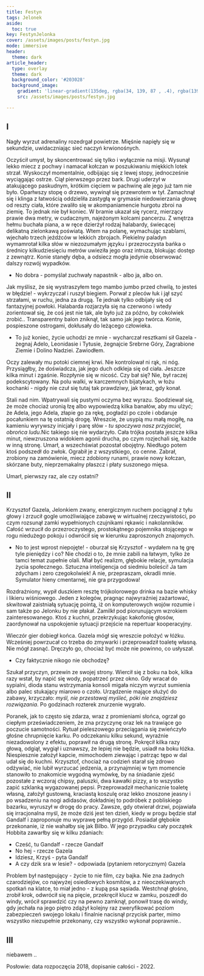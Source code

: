 ```yaml
---
title: Festyn
tags: Jelonek
aside:
  toc: true
key: FestynJelonka
cover: /assets/images/posts/festyn.jpg
mode: immersive
header:
  theme: dark
article_header:
  type: overlay
  theme: dark
  background_color: '#203028'
  background_image:
    gradient: 'linear-gradient(135deg, rgba(34, 139, 87 , .4), rgba(139, 34, 139, .4))'
    src: /assets/images/posts/festyn.jpg

---
```


## I

Nagły wyrzut adrenaliny rozedrgał powietrze. Mięśnie napięły się w sekundzie, uwidaczniając sieć naczyń krwionośnych.

<!--more-->

Oczyścił umysł, by skoncentrować się tylko i wyłącznie na misji. Wysunął lekko miecz z pochwy i namacał kołczan w poszukiwaniu miękkich lotek strzał. Wyskoczył momentalnie, odbijając się z lewej stopy, jednocześnie wyciągając ostrze. Ciął pierwszego przez bark. Drugi uderzył w atakującego paskudnym, krótkim cięciem w pachwinę ale jego już tam nie było. Oparłwszy stopę o drzewo, wywinął się przewrotem w tył. Zamachnął się i klinga z łatwością oddzieliła zastygłą w grymasie niedowierzania głowę od reszty ciała, które zwaliło się w akompaniamencie hurgotu zbroi na ziemię. To jednak nie był koniec. W bramie ukazał się rycerz, mierzący prawie dwa metry, w cudacznym, najeżonym kolcami pancerzu. Z wnętrza hełmu buchała piana, a w ręce dzierżył rodzaj halabardy, świecącej delikatną zielonkawą poświatą. Wtem na polanę, wymachując szablami, wjechało trzech jeźdźców w lekkich zbrojach.  Piekielny paladyn wymamrotał kilka słów w niezozumałym języku i przezroczysta bańka o średnicy kilkudziesięciu metrów uwieziła jego oraz intruza, blokując dostęp z zewnątrz. Konie stanęły dęba, a odsiecz mogła jedynie obserwować dalszy rozwój wypadków.

- No dobra - pomyślał zuchwały napastnik - albo ja, albo on.

Jak myślisz, że się wystraszyłem tego mambo jumbo przed chwilą, to jesteś w błędzie! - wykrzyczał i ruszył biegiem. Porwał z pleców łuk i jął szyć strzałami, w ruchu, jedna za drugą. Te jednak tylko odbijały się od fantazyjnej powłoki. Halabarda rozjarzyła się na czerwono i wtedy zorientował się, że coś jest nie tak, ale było już za późno, by cokolwiek zrobić.. Transparentny balon zniknął, tak samo jak jego twórca. Konie, pospieszone ostrogami, dokłusały do leżącego człowieka.

- To już koniec, życie uchodzi ze mnie - wycharczał resztkami sił Gazela - żegnaj Adelo, Leonidasie i Tytusie, żegnajcie Srebrne Góry, Zagrabione Ziemie i Dolino Nadziei. Zawiodłem.

Oczy zalewały mu potoki ciemnej krwi. Nie kontrolował ni rąk, ni nóg. Przysiągłby, że doświadcza, jak jego duch odkleja się od ciała. Jeszcze kilka minut i zgaśnie. Rozpłynie się w nicość. Czy bał się? Nie, był raczej podekscytowany. Na polu walki, w karczemnych bijatykach, w łożu kochanki - nigdy nie czuł się tutaj tak prawdziwy, jak teraz, gdy konał.

Stali nad nim. Wpatrywali się pustymi oczyma bez wyrazu. Spodziewał się, że może chociaż uronią łzę albo wypowiedzą kilka banałów, aby mu ulżyć; że Adela, jego Adela, złapie go za rękę, pogładzi po czole i obdaruje pocałunkiem na tę ostatnią drogę. Wreszcie, że usypią mu małą mogiłę, na kamieniu wyrywszy inicjały i parę słów - *tu spoczywa nasz przyjaciel, obrońca ludu*.Nic takiego się nie wydarzyło. Cała trójka postała jeszcze kilka minut, niewzruszona widokiem agonii drucha, po czym rozjechali się, każde w inną stronę. Umarł, a wszechświat pozostał obojętny. Niedługo potem ktoś podszedł do zwłok. Ograbił je z wszystkiego, co cenne. Zabrał, zrobiony na zamówienie, miecz zdobiony runami, prawie nowy kołczan, skórzane buty, nieprzemakalny płaszcz i płaty suszonego mięsa.

Umarł, pierwszy raz, ale czy ostatni?

## II

Krzysztof Gazela, Jelonkiem zwany, energicznym ruchem pociągnął z tyłu głowy i zrzucił gogle umożliwiające zabawę w wirtualnej rzeczywistości, po czym rozsunął zamki wypełnionych czujnikami rękawic i nakolanników. Całość wrzucił do przezroczystego, prostokątnego pojemnika stojącego w rogu niedużego pokoju i odwrócił się w kierunku zaproszonych znajomych.

- No to jest wprost niepojęte! - oburzał się Krzysztof - wydałem na tę grę tyle pieniędzy i co?  Nie chodzi o to, że mnie zabili na łatwym, tylko że tamci temat zupełnie olali. Miał być realizm, głębokie relacje, symulacja życia społecznego. Sztuczna inteligencja od siedmiu boleści! Ja tam zdycham i zero czegokolwiek! A nie, przepraszam, okradli mnie. Symulator hieny cmentarnej, nie gra przygodowa!

Rozdrażniony, wypił duszkiem resztę trójkolorowego drinka na bazie whisky i likieru wiśniowego. Jeden z kolegów, pragnąc najwyraźniej zażartować, skwitował zaistniałą sytuację pointą, iż on komputerowych wojów rozumie i sam także po Jelonku by nie płakał. Zamilkł pod piorunującym wzrokiem zainteresowanego. Ktoś z kuchni, przekrzykując kakofonię głosów, zaordynował na uspokojenie sytuacji przejście na repertuar kooperacyjny. 

Wieczór gier dobiegł końca. Gazela mógł się wreszcie położyć w łóżku. Wcześniej powrzucał co trzeba do zmywarki i przeprowadził toaletę własną. Nie mógł zasnąć. Dręczyło go, chociaż być może nie powinno, co usłyszał. 

- Czy faktycznie nikogo nie obchodzę? 

Szukał przyczyn, przewin ze swojej strony. Wiercił się z boku na bok, kilka razy wstał, by napić się wody, popatrzeć przez okno. Gdy wracał do sypialni, dioda stanu wstrzymania konsoli migała niczym wyrzut sumienia albo palec stukający miarowo o czoło. Urządzenie mające służyć do zabawy, krzyczało: *myśl, nie przestawaj myśleć, póki nie znajdziesz rozwiązania*. Po godzinach rozterek znurzenie wygrało.

Poranek, jak to często się zdarza, wraz z promieniami słońca, ogrzał go ciepłym przeświadczeniem, że zna przyczynę oraz lek na trawiące go poczucie samotności. Rytuał pieleszowego przeciągania się zwieńczyło głośne chrupnięcie karku. Po odczekaniu kilku sekund, wyraźnie niezadowolony z efektu, poprawił na drugą stronę. Pokręcił kilka razy głową, odgiął, wygiął i uznawszy, że lepiej nie będzie, usiadł na boku łóżka. Niespiesznie założył kapcie, mimochodem ziewając i patrząc tępo w dal udał się do kuchni. Krzysztof, chociaż na codzień starał się zdrowo odżywiać, nie lubił wyrzucać jedzenia, a przynajmniej w tym momencie stanowiło to znakomicie wygodną wymówkę, by na śniadanie zjeść pozostałe z wczoraj chipsy, paluszki, dwa kawałki pizzy, a to wszystko zapić szklanką wygazowanej pepsi. Przeprowadził mechanicznie toaletę własną, założył gustowną, kraciastą koszulę oraz lekko znoszone jeasny i po wsadzeniu na nogi adidasów, dokładniej to podróbek z pobliskiego bazarku, wyruszył w drogę do pracy. Zawsze, gdy otwierał drzwi, pojawiała się irracjonalna myśl, że może dziś jest ten dzień, kiedy w progu będzie stał Gandalf i zaproponuje mu wyprawę pełną przygód. Posiadał głębokie przekonanie, iż nie wahałby się jak Bilbo. W jego przypadku cały początek Hobbita zawarłby się w kilku zdaniach:

- Cześć, tu Gandalf - rzecze Gandalf  
- No hej - rzecze Gazela  
- Idziesz, Krzyś - pyta Gandalf  
- A czy dzik sra w lesie? - odpowiada (pytaniem retorycznym) Gazela  

Problem był następujący - życie to nie film, czy bajka. Nie zna żadnych czarodziejów, co najwyżej osiedlowych kosmitów, a z nieoczekiwanych spotkań na klatce, to miał jedno - z kupą psa sąsiada. Westchnął głośno, zrobił krok, odwrócił się na pięcie, przekręcił klucz w zamku, poszedł do windy, wrócił sprawdzić czy na pewno zamknął, ponowił trasę do windy, gdy jechała na jego piętro zdążył kolejny raz zweryfikować poziom zabezpieczeń swojego lokalu i finalnie nacisnął przycisk parter, mimo wszystko niezupełnie przekonany, czy wszystko wykonał poprawnie..

## III 

niebawem ..




Posłowie: data rozpoczęcia 2018, dopisanie całości - 2022.
